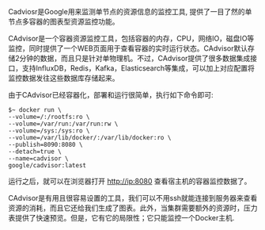 Cadviosr是Google用来监测单节点的资源信息的监控工具, 提供了一目了然的单节点多容器的图表型资源监控功能。

CAdvisor是一个容器资源监控工具，包括容器的内存，CPU，网络IO，磁盘IO等监控，同时提供了一个WEB页面用于查看容器的实时运行状态。CAdvisor默认存储2分钟的数据，而且只是针对单物理机。不过，CAdvisor提供了很多数据集成接口，支持InfluxDB，Redis，Kafka，Elasticsearch等集成，可以加上对应配置将监控数据发往这些数据库存储起来。

由于CAdvisor已经容器化，部署和运行很简单，执行如下命令即可:

```
$~ docker run \
--volume=/:/rootfs:ro \
--volume=/var/run:/var/run:rw \
--volume=/sys:/sys:ro \
--volume=/var/lib/docker/:/var/lib/docker:ro \
--publish=8090:8080 \
--detach=true \
--name=cadvisor \
google/cadvisor:latest
```

运行之后，就可以在浏览器打开 [http://ip:8080](http://ip:8080/) 查看宿主机的容器监控数据了。

CAdvisor是有用且很容易设置的工具，我们可以不用ssh就能连接到服务器来查看资源的消耗，而且它还给我们生成了图表。此外，当集群需要额外的资源时，压力表提供了快速预览。但是，它有它的局限性；它只能监控一个Docker主机.

